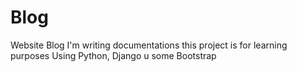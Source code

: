 # Blog
 Website Blog
I'm writing documentations this project is for learning purposes 
Using Python,  Django u some Bootstrap
